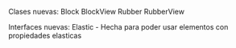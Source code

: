 Clases nuevas:
	Block
	BlockView
	Rubber
	RubberView

Interfaces nuevas:
	Elastic  -  Hecha para poder usar elementos con propiedades elasticas